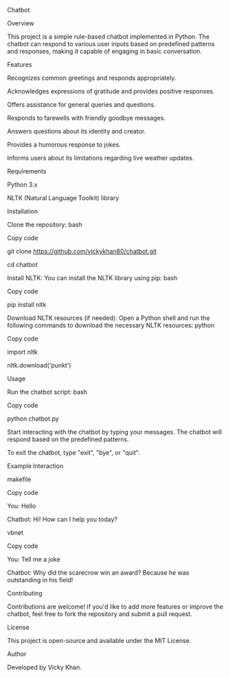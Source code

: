 Chatbot

Overview

This project is a simple rule-based chatbot implemented in Python. The chatbot can respond to various user inputs based on predefined patterns and responses, making it capable of engaging in basic conversation.

Features

Recognizes common greetings and responds appropriately.

Acknowledges expressions of gratitude and provides positive responses.

Offers assistance for general queries and questions.

Responds to farewells with friendly goodbye messages.

Answers questions about its identity and creator.

Provides a humorous response to jokes.

Informs users about its limitations regarding live weather updates.

Requirements

Python 3.x

NLTK (Natural Language Toolkit) library

Installation

Clone the repository:
bash

Copy code

git clone https://github.com/vickykhan80/chatbot.git

cd chatbot

Install NLTK: You can install the NLTK library using pip:
bash

Copy code

pip install nltk

Download NLTK resources (if needed): Open a Python shell and run the following commands to download the necessary NLTK resources:
python

Copy code

import nltk

nltk.download('punkt')

Usage

Run the chatbot script:
bash

Copy code

python chatbot.py

Start interacting with the chatbot by typing your messages. The chatbot will respond based on the predefined patterns.

To exit the chatbot, type "exit", "bye", or "quit".

Example Interaction

makefile

Copy code

You: Hello

Chatbot: Hi! How can I help you today?

vbnet

Copy code

You: Tell me a joke

Chatbot: Why did the scarecrow win an award? Because he was outstanding in his field!

Contributing

Contributions are welcome! If you'd like to add more features or improve the chatbot, feel free to fork the repository and submit a pull request.

License

This project is open-source and available under the MIT License.

Author

Developed by Vicky Khan.

